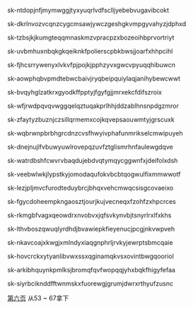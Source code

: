 sk-ntdopjnfjmymwggjtyxyuqrlvdfsclljyebebvugavibcokt

sk-dkrlnvozvcqnzcygcmsawjywczgeshgkvmpgyvahyzjdphxd

sk-tzbsjkjkumgteqqmnaskmzvpracpzxbozeoihbprvortriyt

sk-uvbmhuxnbqkgkqeiknkfpolierscpbkbwsjjoarfxhhpcihl

sk-fjhcsrrywenyxlvkvfpjpojkjpphzyvxgwcvpyuqqhibuwcn

sk-aowphqbvpmdtebwcbaivjryqbeipquiylaqjanihybewcwwt

sk-bvqyhglzatkrxgyodkffpptyjfgyfgjjmrxekcfdifszroix

sk-wfjrwdpqvqvwggqelqztuqakprlhhjddzablhnsnpdgzmror

sk-zfaytyzbuznjczsillqrmemxcojkqvepsaouwmtyjgrscuxk

sk-wqbrwnpbrbhgrcdnzcvsfhwyivphafunmrikselcmwipuyeh

sk-dnejnujlfvbuwyuwlrovepqzuvfztglismrhnfaulewgdqve

sk-watrdbshfcwvrvbaqdujebdvqtymqycggwnfxjdeifolxdsh

sk-veebwlwkjlypstkyjomodaqufokvbcbtqogwulfixmmwwotf

sk-lezjpljmvcfurodteduybrcjbhqxvehcmwqcsisgcovaeixo

sk-fgycdoheempkngaosztjourjkujvecneqxfzohfzxhpcrces

sk-rkmgbfvagxqeowdrxnvobvxjqfsvkynvbjtsnyrlrxlfxkhs

sk-lthvboszqwuqlyrdhdjbvawiepkfieyenucjpcgjnkvwpveh

sk-nkavcoajxkwgjxmlndyxiaqgnphrljrvkyjewrptsbmcqaie

sk-hovcrckxytyanlibvwxssxqginamqkvsxovintbwgqooriol

sk-arkibhquynkpmlksjbromqfqvfwopqqjyhxbqkfhigyfefaa

sk-siyrbciknddfftwnmskxfuorewgjgrumjdwrxrthyufzusnc

[第六页](https://quackr.io/temporary-numbers/united-kingdom?page=6)
从53 ~ 67拿下


